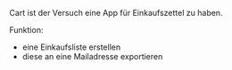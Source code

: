 Cart ist der Versuch eine App für Einkaufszettel zu haben.

Funktion:
* eine Einkaufsliste erstellen
* diese an eine Mailadresse exportieren
